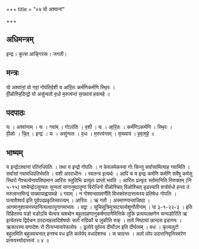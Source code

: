 +++
title = "०४ यो अश्वानां"

+++
## अधिमन्त्रम्
इन्द्रः। कुत्स आङ्गिरसः। जगती।

## मन्त्रः
यो अश्वा॑नां॒ यो गवां॒ गोप॑तिर्व॒शी य आ॑रि॒तः कर्म॑णिकर्मणि स्थि॒रः ।  
वी॒ळोश्चि॒दिन्द्रो॒ यो असु॑न्वतो व॒धो म॒रुत्व॑न्तं स॒ख्याय॑ हवामहे ॥

## पदपाठः
यः । अश्वा॑नाम् । यः । गवा॑म् । गोऽप॑तिः । व॒शी । यः । आ॒रि॒तः । कर्म॑णिऽकर्मणि । स्थि॒रः ।  
वी॒ळोः । चि॒त् । इन्द्रः॑ । यः । असु॑न्वतः । व॒धः । म॒रुत्व॑न्तम् । स॒ख्याय॑ । ह॒वा॒म॒हे॒ ॥

## भाष्यम्
य इन्द्रोऽश्वानां पतिरधिपतिः । तथा य इन्द्रो गोपतिः । न केवलमेकस्या गोः किन्तु सर्वासामित्याह गवामिति । सर्वासां गवामधिपतिर्भवति । वशी अपराधीनः । स्वतन्त्र इत्यर्थः । आपि च य इन्द्रः कर्मणि कर्मणि सर्वेषु कर्मसु स्थिरो नैश्चल्येनावतिष्ठमान आरितः स्तुतिभिः प्रत्यृतः प्राप्तो भवति । आरितः प्रत्यृतः स्तोमानिति निरुक्तम् (नि ५-१५) यश्चेन्द्रोऽसुन्वतः सुन्वतां यागानुष्ठातॄणां विरोधिनो वीळोश्चित् विळोश्चित् डृढस्यापि शत्रोर्वधो हन्ता तं मरुत्वन्तमिन्द्रं सख्यायाह्वयामहे ॥ गवाम् । न गोश्वन्साववर्णेति विभक्तेरुदात्तत्वस्य प्रतिषेधः गोपतिः । पत्यावैश्वर्य इति पूर्वपदप्रकृतिस्वरत्वम् । आरितः । ऋ गतौ । अस्माण्ण्यन्तान्निष्ठा । आगमानुशासनस्यानित्यत्वात्पुगागमाभावः । यद्वा । सूचिसूत्रिमूत्र्यट्यर्त्यशूर्णोतीनाम् । पा ३-१-२२-३ । इति विहितस्य यङो यङोऽचि चेत्यत्र चशब्देन बहुलग्रहणानुकर्षणादनैमित्तिके लुकि प्रत्ययलक्षणेन सन्यङोरिति ऋ इत्येतस्य द्विर्वचन उरदत्वहलादिशेषयोः सतो रुग्रिकौ च लुकीति रुक् । ततो निष्ठायां छान्दस इडागमः । ऋकारस्य यणादेशः रो रीत्यभ्यासरेफलोपः । ढ्रलोपे पूर्वस्य दीर्घोऽण इति दीर्घत्वम् । वधः । कृत्यलुटो बहुलमिति बहुलवचनात् हनश्च वध इति कर्तर्यप् वधादेशश्च । स चादन्तः । अतो लोप उदात्तनिवृत्तिस्वरेण प्रत्ययस्योदात्तत्वं ॥ ४ ॥